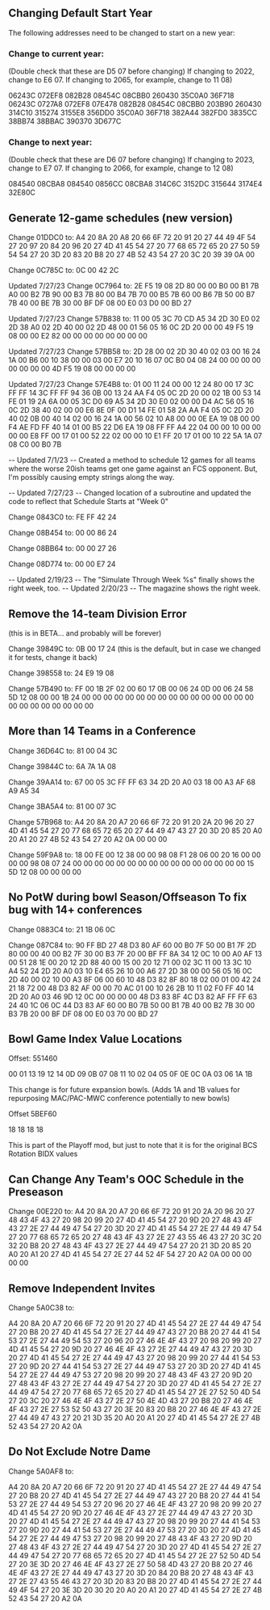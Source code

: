 ## Changing Default Start Year

The following addresses need to be changed to start on a new year:

### Change to current year:
(Double check that these are D5 07 before changing)
If changing to 2022, change to E6 07.  If changing to 2065, for example, change to 11 08)

06243C
072EF8
082B28
08454C
08CBB0
260430
35C0A0
36F718
06243C
0727A8
072EF8
07E478
082B28
08454C
08CBB0
203B90
260430
314C10
315274
3155E8
356DD0
35C0A0
36F718
382A44
382FD0
3835CC
38BB74
38BBAC
390370
3D677C

### Change to next year:
(Double check that these are D6 07 before changing)
If changing to 2023, change to E7 07.  If changing to 2066, for example, change to 12 08)


084540
08CBA8
084540
0856CC
08CBA8
314C6C
3152DC
315644
3174E4
32E80C

## Generate 12-game schedules (new version)

Change 01DDC0 to:
A4 20 8A 20 A8 20 66 6F 72 20 91 20 27 44 49 4F 54 27 20 97 20 84 20 96 20 27 4D 41 45 54 27 20 77 68 65 72 65 20 27 50 59 54 54 27 20 3D 20 83 20 B8 20 27 4B 52 43 54 27 20 3C 20 39 39 0A 00

Change 0C785C to:
0C 00 42 2C

Updated 7/27/23
Change 0C7964 to:
2E F5 19 08 2D 80 00 00 B0 00 B1 7B A0 00 B2 7B 90 00 B3 7B 80 00 B4 7B 70 00 B5 7B 60 00 B6 7B 50 00 B7 7B 40 00 BE 7B 30 00 BF DF 08 00 E0 03 D0 00 BD 27

Updated 7/27/23
Change 57B838 to:
11 00 05 3C 70 CD A5 34 2D 30 E0 02 2D 38 A0 02 2D 40 00 02 2D 48 00 01 56 05 16 0C 2D 20 00 00 49 F5 19 08 00 00 E2 82 00 00 00 00 00 00 00 00

Updated 7/27/23
Change 57BB58 to:
2D 28 00 02 2D 30 40 02 03 00 16 24 1A 00 B6 00 10 38 00 00 03 00 E7 20 10 16 07 0C B0 04 08 24 00 00 00 00 00 00 00 00 4D F5 19 08 00 00 00 00

Updated 7/27/23
Change 57E4B8 to:
01 00 11 24 00 00 12 24 80 00 17 3C FF FF 14 3C FF FF 94 36 0B 00 13 24 AA F4 05 0C 2D 20 00 02 1B 00 53 14 FE 01 19 2A 6A 00 05 3C D0 69 A5 34 2D 30 E0 02 00 00 D4 AC 56 05 16 0C 2D 38 40 02 00 00 E6 8E 0F 00 D1 14 FE 01 58 2A AA F4 05 0C 2D 20 40 02 0B 00 40 14 02 00 16 24 1A 00 56 02 10 A8 00 00 0E EA 19 08 00 00 F4 AE FD FF 40 14 01 00 B5 22 D6 EA 19 08 FF FF A4 22 04 00 00 10 00 00 00 00 E8 FF 00 17 01 00 52 22 02 00 00 10 E1 FF 20 17 01 00 10 22 5A 1A 07 08 C0 00 B0 7B

-- Updated 7/1/23 --
Created a method to schedule 12 games for all teams where the worse 20ish teams get one game against an FCS opponent. But, I'm possibly causing empty strings along the way.

-- Updated 7/27/23 --
Changed location of a subroutine and updated the code to reflect that
Schedule Starts at "Week 0"

Change 0843C0 to:
FE FF 42 24

Change 08B454 to:
00 00 86 24

Change 08BB64 to:
00 00 27 26

Change 08D774 to:
00 00 E7 24

-- Updated 2/19/23 --
The "Simulate Through Week %s" finally shows the right week, too.
-- Updated 2/20/23 --
The magazine shows the right week.

## Remove the 14-team Division <Empty String> Error
(this is in BETA... and probably will be forever)

Change 39849C to:
0B 00 17 24
(this is the default, but in case we changed it for tests, change it back)

Change 398558 to:
24 E9 19 08

Change 57B490 to:
FF 00 1B 2F 02 00 60 17 0B 00 06 24 0D 00 06 24 58 5D 12 08 00 00 1B 24 00 00 00 00 00 00 00 00 00 00 00 00 00 00 00 00 00 00 00 00 00 00 00 00

## More than 14 Teams in a Conference

Change 36D64C to:
81 00 04 3C

Change 39844C to:
6A 7A 1A 08

Change 39AA14 to:
67 00 05 3C FF FF 63 34 2D 20 A0 03 18 00 A3 AF 68 A9 A5 34

Change 3BA5A4 to:
81 00 07 3C

Change 57B968 to:
A4 20 8A 20 A7 20 66 6F 72 20 91 20 2A 20 96 20 27 4D 41 45 54 27 20 77 68 65 72 65 20 27 44 49 47 43 27 20 3D 20 85 20 A0 20 A1 20 27 4B 52 43 54 27 20 A2 0A 00 00 00

Change 59F9A8 to:
18 00 FE 00 12 38 00 00 98 08 F1 28 06 00 20 16 00 00 00 00 98 08 07 24 00 00 00 00 00 00 00 00 00 00 00 00 00 00 00 00 15 5D 12 08 00 00 00 00


## No PotW during bowl Season/Offseason To fix bug with 14+ conferences

Change 0883C4 to:
21 1B 06 0C

Change 087C84 to:
90 FF BD 27 48 D3 80 AF 60 00 B0 7F 50 00 B1 7F 2D 80 00 00 40 00 B2 7F 30 00 B3 7F 20 00 BF FF 8A 34 12 0C 10 00 A0 AF 13 00 51 28 1E 00 20 12 2D 88 40 00 15 00 20 12 71 00 02 3C 11 00 13 3C 10 A4 52 24 2D 20 A0 03 10 E4 65 26 10 00 A6 27 2D 38 00 00 56 05 16 0C 2D 40 00 02 10 00 A3 8F 06 00 60 10 48 D3 82 8F 80 18 02 00 01 00 42 24 21 18 72 00 48 D3 82 AF 00 00 70 AC 01 00 10 26 2B 10 11 02 F0 FF 40 14 2D 20 A0 03 46 9D 12 0C 00 00 00 00 48 D3 83 8F 4C D3 82 AF FF FF 63 24 40 1C 06 0C 44 D3 83 AF 60 00 B0 7B 50 00 B1 7B 40 00 B2 7B 30 00 B3 7B 20 00 BF DF 08 00 E0 03 70 00 BD 27 


## Bowl Game Index Value Locations

Offset: 551460

00 01 13 19 12 14 0D 09 0B 07 08 11 10 02 04 05 0F 0E 0C 0A 03 06 1A 1B

This change is for future expansion bowls. (Adds 1A and 1B values for repurposing MAC/PAC-MWC conference potentially to new bowls)


Offset 5BEF60

18 18 18 18

This is part of the Playoff mod, but just to note that it is for the original BCS Rotation BIDX values

## Can Change Any Team's OOC Schedule in the Preseason

Change 00E220 to:
A4 20 8A 20 A7 20 66 6F 72 20 91 20 2A 20 96 20 27 48 43 4F 43 27 20 98 20 99 20 27 4D 41 45 54 27 20 9D 20 27 48 43 4F 43 27 2E 27 44 49 47 54 27 20 3D 20 27 4D 41 45 54 27 2E 27 44 49 47 54 27 20 77 68 65 72 65 20 27 48 43 4F 43 27 2E 27 43 55 46 43 27 20 3C 20 32 20 B8 20 27 48 43 4F 43 27 2E 27 44 49 47 54 27 20 21 3D 20 85 20 A0 20 A1 20 27 4D 41 45 54 27 2E 27 44 52 4F 54 27 20 A2 0A 00 00 00 00 00


## Remove Independent Invites

Change 5A0C38 to:

A4 20 8A 20 A7 20 66 6F 72 20 91 20 27 4D 41 45 54 27 2E 27 44 49 47 54 27 20 B8 20 27 4D 41 45 54 27 2E 27 44 49 47 43 27 20 B8 20 27 44 41 54 53 27 2E 27 44 49 54 53 27 20 96 20 27 46 4E 4F 43 27 20 98 20 99 20 27 4D 41 45 54 27 20 9D 20 27 46 4E 4F 43 27 2E 27 44 49 47 43 27 20 3D 20 27 4D 41 45 54 27 2E 27 44 49 47 43 27 20 98 20 99 20 27 44 41 54 53 27 20 9D 20 27 44 41 54 53 27 2E 27 44 49 47 53 27 20 3D 20 27 4D 41 45 54 27 2E 27 44 49 47 53 27 20 98 20 99 20 27 48 43 4F 43 27 20 9D 20 27 48 43 4F 43 27 2E 27 44 49 47 54 27 20 3D 20 27 4D 41 45 54 27 2E 27 44 49 47 54 27 20 77 68 65 72 65 20 27 4D 41 45 54 27 2E 27 52 50 4D 54 27 20 3C 20 27 46 4E 4F 43 27 2E 27 50 4E 4D 43 27 20 B8 20 27 46 4E 4F 43 27 2E 27 53 52 50 43 27 20 3E 20 83 20 B8 20 27 46 4E 4F 43 27 2E 27 44 49 47 43 27 20 21 3D 35 20 A0 20 A1 20 27 4D 41 45 54 27 2E 27 4B 52 43 54 27 20 A2 0A

## Do Not Exclude Notre Dame
Change 5A0AF8 to:

A4 20 8A 20 A7 20 66 6F 72 20 91 20 27 4D 41 45 54 27 2E 27 44 49 47 54 27 20 B8 20 27 4D 41 45 54 27 2E 27 44 49 47 43 27 20 B8 20 27 44 41 54 53 27 2E 27 44 49 54 53 27 20 96 20 27 46 4E 4F 43 27 20 98 20 99 20 27 4D 41 45 54 27 20 9D 20 27 46 4E 4F 43 27 2E 27 44 49 47 43 27 20 3D 20 27 4D 41 45 54 27 2E 27 44 49 47 43 27 20 98 20 99 20 27 44 41 54 53 27 20 9D 20 27 44 41 54 53 27 2E 27 44 49 47 53 27 20 3D 20 27 4D 41 45 54 27 2E 27 44 49 47 53 27 20 98 20 99 20 27 48 43 4F 43 27 20 9D 20 27 48 43 4F 43 27 2E 27 44 49 47 54 27 20 3D 20 27 4D 41 45 54 27 2E 27 44 49 47 54 27 20 77 68 65 72 65 20 27 4D 41 45 54 27 2E 27 52 50 4D 54 27 20 3E 3D 20 27 46 4E 4F 43 27 2E 27 50 58 4D 43 27 20 B8 20 27 46 4E 4F 43 27 2E 27 44 49 47 43 27 20 3D 20 84 20 B8 20 27 48 43 4F 43 27 2E 27 43 55 46 43 27 20 3D 20 83 20 B8 20 27 4D 41 45 54 27 2E 27 44 49 4F 54 27 20 3E 3D 20 30 20 20 A0 20 A1 20 27 4D 41 45 54 27 2E 27 4B 52 43 54 27 20 A2 0A 
